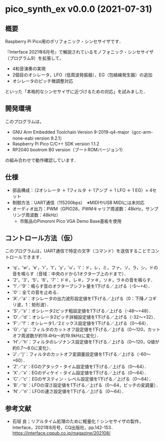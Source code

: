 # pico_synth_ex v0.0.0 (2021-07-31)

## 概要

Raspberry Pi Pico用のポリフォニック・シンセサイザです．

『Interface 2021年8月号』で解説されているモノフォニック・シンセサイザ（プログラム9）を拡張して，

- 4和音演奏の実現
- 2個目のオシレータ，LFO（低周波発振器），EG（包絡線発生器）の追加
- オシレータのピッチ微調整対応

といった「本格的なシンセサイザに近づけるための対応」を試みました．


## 開発環境

このプログラムは，

- GNU Arm Embedded Toolchain Version 9-2019-q4-major（gcc-arm-none-eabi version 9.2.1）
- Raspberry Pi Pico C/C++ SDK version 1.1.2
- RP2040 bootrom B0 version（ブートROMバージョン1）

の組み合わせで動作確認しています．


## 仕様

- 部品構成：（2オシレータ ＋ 1フィルタ ＋ 1アンプ ＋ 1 LFO ＋ 1 EG）× 4セット
- 制御方法：UART通信（115200bps）　※MIDIやUSB MIDIには未対応
- オーディオ出力：PWM（GPIO28，PWMキャリア周波数：48kHz，サンプリング周波数：48kHz）
  - 市販品のPimoroni Pico VGA Demo Base基板を使用


## コントロール方法（仮）

このプログラムは，UART通信で特定の文字（コマンド）を送信することでコントロールできます．

- 'q'，'w'，'e'，'r'，'t'，'y'，'u'，'i'：ド，レ，ミ，ファ，ソ，ラ，シ，ドの音を鳴らす（音域：中央のドから1オクターブ上のドまで）．
- '2'，'3'，'5'，'6'，'7'：ド＃，レ＃，ファ＃，ソ＃，ラ＃の音を鳴らす．
- '1'／'9'：鳴らす音のオクターブシフト量を1下げる／上げる（-5～+4）．
- '0'：全ての音を止める．
- 'A'／'a'：オシレータの出力波形設定値を1下げる／上げる（0：下降ノコギリ波，1：矩形波）．
- 'S'／'s'：オシレータ2ピッチ粗設定値を1下げる／上げる（-48～+48）．
- 'D'／'d'：オシレータ2ピッチ詳細設定値を1下げる／上げる（-32～+32）．
- 'F'／'f'：オシレータ1／2ミックス設定値を1下げる／上げる（0～64）．
- 'G'／'g'：フィルタのカットオフ設定値を1下げる／上げる（0～120，カットオフ周波数が約19.4Hz～約19.9kHzに変化）．
- 'H'／'h'：フィルタのレゾナンス設定値を1下げる／上げる（0～120，Q値が約0.7～8.0に変化）．
- 'J'／'j'：フィルタのカットオフ変調量設定値を1下げる／上げる（-60～+60）．
- 'Z'／'z'：EGのアタック・タイム設定値を1下げる／上げる（0～64）．
- 'X'／'x'：EGのディケイ・タイム設定値を1下げる／上げる（0～64）．
- 'C'／'c'：EGのサスティン・レベル設定値を1下げる／上げる（0～64）．
- 'B'／'b'：LFOの深さ設定値を1下げる／上げる（0～64，ピッチの変調量）．
- 'N'／'n'：LFOの速さ設定値を1下げる／上げる（0～64）．


## 参考文献

- 石垣 良；リアルタイム処理のために軽量化！シンセサイザの製作，Interface，2021年8月号，CQ出版社，pp.142-153．  
  https://interface.cqpub.co.jp/magazine/202108/
